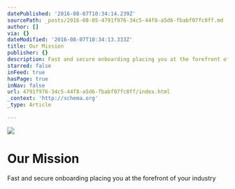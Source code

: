 ```yaml
---
datePublished: '2016-08-07T10:34:14.239Z'
sourcePath: _posts/2016-08-05-4791f976-34c5-44f8-a5d6-fbabf07fc0ff.md
author: []
via: {}
dateModified: '2016-08-07T10:34:13.333Z'
title: Our Mission
publisher: {}
description: Fast and secure onboarding placing you at the forefront of your industry
starred: false
inFeed: true
hasPage: true
inNav: false
url: 4791f976-34c5-44f8-a5d6-fbabf07fc0ff/index.html
_context: 'http://schema.org'
_type: Article

---
```

![](https://the-grid-user-content.s3-us-west-2.amazonaws.com/3d2d19ab-e904-4822-8528-9a5e6c117d10.jpg)

# Our Mission

Fast and secure onboarding placing you at the forefront of your industry